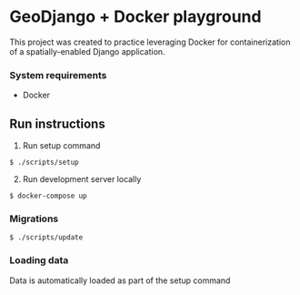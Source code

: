 # GeoDjango + Docker playground

This project was created to practice leveraging Docker for containerization of a spatially-enabled Django application.


### System requirements

- Docker

## Run instructions

1) Run setup command
```
$ ./scripts/setup
```

2) Run development server locally
```
$ docker-compose up
```


### Migrations
```
$ ./scripts/update
```

### Loading data
Data is automatically loaded as part of the setup command